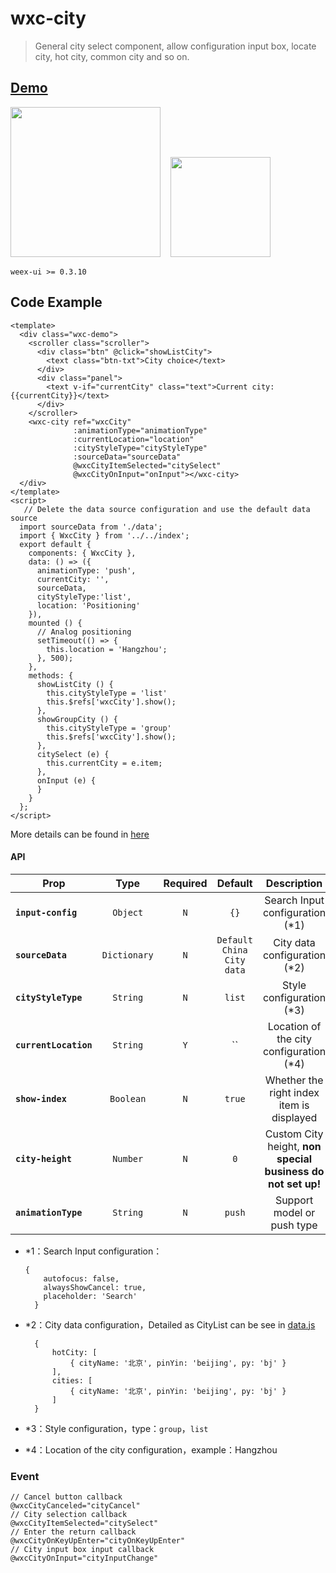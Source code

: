 # wxc-city 

> General city select component, allow configuration input box, locate city, hot city, common city and so on.

## [Demo](https://h5.m.taobao.com/trip/wx-detection-demo/city/index.html?_wx_tpl=https%3A%2F%2Fh5.m.taobao.com%2Ftrip%2Fwx-detection-demo%2Fcity%2Findex.weex.js)
<img src="https://img.alicdn.com/tfs/TB1tUfFkmYH8KJjSspdXXcRgVXa-562-1000.gif" width="240"/>&nbsp;&nbsp;&nbsp;&nbsp;<img src="https://img.alicdn.com/tfs/TB1nj6FkmYH8KJjSspdXXcRgVXa-200-200.png" width="160"/>

`weex-ui >= 0.3.10`

## Code Example

```vue
<template>
  <div class="wxc-demo">
    <scroller class="scroller">
      <div class="btn" @click="showListCity">
        <text class="btn-txt">City choice</text>
      </div>
      <div class="panel">
        <text v-if="currentCity" class="text">Current city: {{currentCity}}</text>
      </div>
    </scroller>
    <wxc-city ref="wxcCity"
              :animationType="animationType"
              :currentLocation="location"
              :cityStyleType="cityStyleType"
              :sourceData="sourceData"
              @wxcCityItemSelected="citySelect"
              @wxcCityOnInput="onInput"></wxc-city>
  </div>
</template>
<script>
   // Delete the data source configuration and use the default data source
  import sourceData from './data';
  import { WxcCity } from '../../index';
  export default {
    components: { WxcCity },
    data: () => ({
      animationType: 'push',
      currentCity: '',
      sourceData,
      cityStyleType:'list',
      location: 'Positioning'
    }),
    mounted () {
      // Analog positioning
      setTimeout(() => {
        this.location = 'Hangzhou';
      }, 500);
    },
    methods: {
      showListCity () {
        this.cityStyleType = 'list'
        this.$refs['wxcCity'].show();
      },
      showGroupCity () {
        this.cityStyleType = 'group'
        this.$refs['wxcCity'].show();
      },
      citySelect (e) {
        this.currentCity = e.item;
      },
      onInput (e) {
      }
    }
  };
</script>
```
More details can be found in [here](https://github.com/alibaba/weex-ui/blob/master/example/city/index.vue)


#### API
| Prop | Type | Required | Default | Description |
| ---- |:----:|:---:|:-------:| :----------:|
| **`input-config`** | `Object` | `N` | `{}` | Search Input configuration (*1)|
| **`sourceData`** | `Dictionary` | `N` | `Default China City data` | City data configuration (*2) |
| **`cityStyleType`** | `String` | `N` | `list` | Style configuration (*3) |
| **`currentLocation`** | `String` | `Y` | `` | Location of the city configuration (*4) |
| **`show-index`** | `Boolean` | `N` | `true` | Whether the right index item is displayed|
| **`city-height`** | `Number` | `N` | `0` | Custom City height, **non special business do not set up!**|
| **`animationType`** | `String` | `N` | `push` | Support model or push type|

- *1：Search Input configuration：

    ```
    {
        autofocus: false,
        alwaysShowCancel: true,
        placeholder: 'Search'
      }
    ```
- *2：City data configuration，Detailed as CityList can be see in [data.js](https://github.com/alibaba/weex-ui/blob/master/example/city/data.js)
 
  ```example
    {
        hotCity: [
            { cityName: '北京', pinYin: 'beijing', py: 'bj' }
        ],
        cities: [
            { cityName: '北京', pinYin: 'beijing', py: 'bj' }
        ]
    }
  ```
- *3：Style configuration，type：`group`，`list`
- *4：Location of the city configuration，example：Hangzhou


### Event

```
// Cancel button callback
@wxcCityCanceled="cityCancel"
// City selection callback
@wxcCityItemSelected="citySelect"
// Enter the return callback
@wxcCityOnKeyUpEnter="cityOnKeyUpEnter"
// City input box input callback
@wxcCityOnInput="cityInputChange"
```
